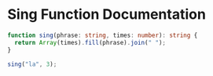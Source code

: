 # Sing Function Documentation

```typescript
function sing(phrase: string, times: number): string {
  return Array(times).fill(phrase).join(" ");
}

sing("la", 3);
```
